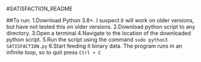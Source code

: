 #SATISFACTION_README

##To run:
1.Download Python 3.8+. I suspect it will work on older versions, but have not tested this on older versions.
2.Download python script to any directory.
3.Open a terminal
4.Navigate to the location of the downloaded python script.
5.Run the script using the command `sudo python3 SATISFACTION.py`
6.Start feeding it binary data. The program runs in an infinite loop, so to quit press `Ctrl + C`
